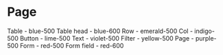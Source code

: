 # Page

Table - blue-500
Table head - blue-600
Row - emerald-500
Col - indigo-500
Button - lime-500
Text - violet-500
Filter - yellow-500
Page - purple-500
Form - red-500
Form field - red-600
